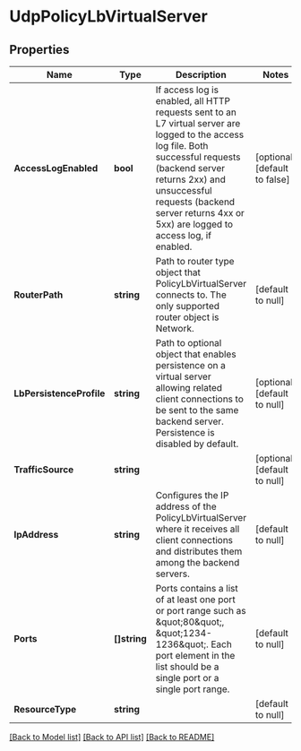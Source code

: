 # UdpPolicyLbVirtualServer

## Properties
Name | Type | Description | Notes
------------ | ------------- | ------------- | -------------
**AccessLogEnabled** | **bool** | If access log is enabled, all HTTP requests sent to an L7 virtual server are logged to the access log file. Both successful requests (backend server returns 2xx) and unsuccessful requests (backend server returns 4xx or 5xx) are logged to access log, if enabled.  | [optional] [default to false]
**RouterPath** | **string** | Path to router type object that PolicyLbVirtualServer connects to. The only supported router object is Network.  | [default to null]
**LbPersistenceProfile** | **string** | Path to optional object that enables persistence on a virtual server allowing related client connections to be sent to the same backend server. Persistence is disabled by default.  | [optional] [default to null]
**TrafficSource** | **string** |  | [optional] [default to null]
**IpAddress** | **string** | Configures the IP address of the PolicyLbVirtualServer where it receives all client connections and distributes them among the backend servers.  | [default to null]
**Ports** | **[]string** | Ports contains a list of at least one port or port range such as \&quot;80\&quot;, \&quot;1234-1236\&quot;. Each port element in the list should be a single port or a single port range.  | [default to null]
**ResourceType** | **string** |  | [default to null]

[[Back to Model list]](../README.md#documentation-for-models) [[Back to API list]](../README.md#documentation-for-api-endpoints) [[Back to README]](../README.md)

